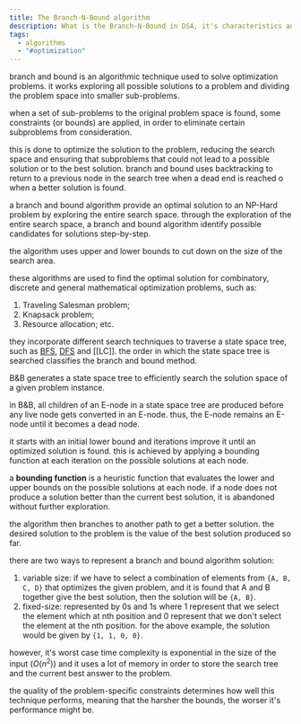 ```yaml
---
title: The Branch-N-Bound algorithm
description: What is the Branch-N-Bound in DSA, it's characteristics and applications
tags:
  - algorithms
  - "#optimization"
---
```

branch and bound is an algorithmic technique used to solve optimization problems. it works exploring all possible solutions to a problem and dividing the problem space into smaller sub-problems.

when a set of sub-problems to the original problem space is found, some constraints (or bounds) are applied, in order to eliminate certain subproblems from consideration.

this is done to optimize the solution to the problem, reducing the search space and ensuring that subproblems that could not lead to a possible solution or to the best solution.
branch and bound uses backtracking to return to a previous node in the search tree when a dead end is reached o when a better solution is found.

a branch and bound algorithm provide an optimal solution to an NP-Hard problem by exploring the entire search space. through the exploration of the entire search space, a branch and bound algorithm identify possible candidates for solutions step-by-step.

the algorithm uses upper and lower bounds to cut down on the size of the search area.

these algorithms are used to find the optimal solution for combinatory, discrete and general mathematical optimization problems, such as:
1. Traveling Salesman problem;
2. Knapsack problem;
3. Resource allocation;
etc.

they incorporate different search techniques to traverse a state space tree, such as [BFS](https://github.com/guisaliba/dsa/blob/main/algorithms/search/graphs-search/bfs/notes.md), [DFS](https://github.com/guisaliba/dsa/blob/main/algorithms/search/graphs-search/dfs/notes.md) and [[LC]]. the order in which the state space tree is searched classifies the branch and bound method.

B&B generates a state space tree to efficiently search the solution space of a given problem instance.

in B&B, all children of an E-node in a state space tree are produced before any live node gets converted in an E-node. thus, the E-node remains an E-node until it becomes a dead node.

it starts with an initial lower bound and iterations improve it until an optimized solution is found. this is achieved by applying a bounding function at each iteration on the possible solutions at each node.

a **bounding function** is a heuristic function that evaluates the lower and upper bounds on the possible solutions at each node. if a node does not produce a solution better than the current best solution, it is abandoned without further exploration.

the algorithm then branches to another path to get a better solution. the desired solution to the problem is the value of the best solution produced so far.

there are two ways to represent a branch and bound algorithm solution:
1. variable size: if we have to select a combination of elements from `{A, B, C, D}` that optimizes the given problem, and it is found that A and B together give the best solution, then the solution will be `{A, B}`.
2. fixed-size: represented by 0s and 1s where 1 represent that we select the element which at nth position and 0 represent that we don't select the element at the nth position. for the above example, the solution would be given by `{1, 1, 0, 0}`.

however, it's worst case time complexity is exponential in the size of the input ($O(n^2)$) and it uses a lot of memory in order to store the search tree and the current best answer to the problem.

the quality of the problem-specific constraints determines how well this technique performs, meaning that the harsher the bounds, the worser it's performance might be.